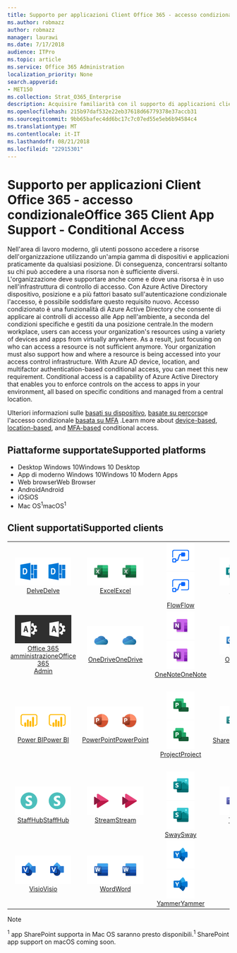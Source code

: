 ```yaml
---
title: Supporto per applicazioni Client Office 365 - accesso condizionale
ms.author: robmazz
author: robmazz
manager: laurawi
ms.date: 7/17/2018
audience: ITPro
ms.topic: article
ms.service: Office 365 Administration
localization_priority: None
search.appverid:
- MET150
ms.collection: Strat_O365_Enterprise
description: Acquisire familiarità con il supporto di applicazioni client di Office 365 per access condizionale
ms.openlocfilehash: 215b97daf532e22eb37618d66779378e37accb31
ms.sourcegitcommit: 9bb65bafec4dd6bc17c7c07ed55e5eb6b94584c4
ms.translationtype: MT
ms.contentlocale: it-IT
ms.lasthandoff: 08/21/2018
ms.locfileid: "22915301"
---
```

# <a name="office-365-client-app-support---conditional-access"></a><span data-ttu-id="8fcd9-103">Supporto per applicazioni Client Office 365 - accesso condizionale</span><span class="sxs-lookup"><span data-stu-id="8fcd9-103">Office 365 Client App Support - Conditional Access</span></span>

<span data-ttu-id="8fcd9-p101">Nell'area di lavoro moderno, gli utenti possono accedere a risorse dell'organizzazione utilizzando un'ampia gamma di dispositivi e applicazioni praticamente da qualsiasi posizione. Di conseguenza, concentrarsi soltanto su chi può accedere a una risorsa non è sufficiente diversi. L'organizzazione deve supportare anche come e dove una risorsa è in uso nell'infrastruttura di controllo di accesso. Con Azure Active Directory dispositivo, posizione e a più fattori basato sull'autenticazione condizionale l'accesso, è possibile soddisfare questo requisito nuovo. Accesso condizionato è una funzionalità di Azure Active Directory che consente di applicare ai controlli di accesso alle App nell'ambiente, a seconda del condizioni specifiche e gestiti da una posizione centrale.</span><span class="sxs-lookup"><span data-stu-id="8fcd9-p101">In the modern workplace, users can access your organization's resources using a variety of devices and apps from virtually anywhere. As a result, just focusing on who can access a resource is not sufficient anymore. Your organization must also support how and where a resource is being accessed into your access control infrastructure. With Azure AD device, location, and multifactor authentication-based conditional access, you can meet this new requirement. Conditional access is a capability of Azure Active Directory that enables you to enforce controls on the access to apps in your environment, all based on specific conditions and managed from a central location.</span></span> 

<span data-ttu-id="8fcd9-109">Ulteriori informazioni sulle [basati su dispositivo](https://docs.microsoft.com/azure/active-directory/active-directory-conditional-access-policy-connected-applications), [basate su percorso](https://docs.microsoft.com/azure/active-directory/active-directory-conditional-access-locations)e l'accesso condizionale [basata su MFA](https://docs.microsoft.com/azure/active-directory/active-directory-conditional-access-conditions#users-and-groups) .</span><span class="sxs-lookup"><span data-stu-id="8fcd9-109">Learn more about [device-based](https://docs.microsoft.com/azure/active-directory/active-directory-conditional-access-policy-connected-applications), [location-based](https://docs.microsoft.com/azure/active-directory/active-directory-conditional-access-locations), and [MFA-based](https://docs.microsoft.com/azure/active-directory/active-directory-conditional-access-conditions#users-and-groups) conditional access.</span></span>

## <a name="supported-platforms"></a><span data-ttu-id="8fcd9-110">Piattaforme supportate</span><span class="sxs-lookup"><span data-stu-id="8fcd9-110">Supported platforms</span></span>

 - <span data-ttu-id="8fcd9-111">Desktop Windows 10</span><span class="sxs-lookup"><span data-stu-id="8fcd9-111">Windows 10 Desktop</span></span>
 - <span data-ttu-id="8fcd9-112">App di moderno Windows 10</span><span class="sxs-lookup"><span data-stu-id="8fcd9-112">Windows 10 Modern Apps</span></span>
 - <span data-ttu-id="8fcd9-113">Web browser</span><span class="sxs-lookup"><span data-stu-id="8fcd9-113">Web Browser</span></span>
 - <span data-ttu-id="8fcd9-114">Android</span><span class="sxs-lookup"><span data-stu-id="8fcd9-114">Android</span></span>
 - <span data-ttu-id="8fcd9-115">iOS</span><span class="sxs-lookup"><span data-stu-id="8fcd9-115">iOS</span></span>
 - <span data-ttu-id="8fcd9-116">Mac OS<sup>1</sup></span><span class="sxs-lookup"><span data-stu-id="8fcd9-116">macOS<sup>1</sup></span></span>

## <a name="supported-clients"></a><span data-ttu-id="8fcd9-117">Client supportati</span><span class="sxs-lookup"><span data-stu-id="8fcd9-117">Supported clients</span></span>

| | | | | | |
|:---:|:---:|:---:|:---:|:---:|:---:|
| <span data-ttu-id="8fcd9-118">![Informazioni dettagliate sull'icona](media/o365-delve-64x64.png)</span><span class="sxs-lookup"><span data-stu-id="8fcd9-118">![Delve icon](media/o365-delve-64x64.png)</span></span> <br> [<span data-ttu-id="8fcd9-119">Delve</span><span class="sxs-lookup"><span data-stu-id="8fcd9-119">Delve</span></span>](https://products.office.com/business/intelligent-search) | <span data-ttu-id="8fcd9-120">![Icona Excel](media/o365-excel-64x64.png)</span><span class="sxs-lookup"><span data-stu-id="8fcd9-120">![Excel icon](media/o365-excel-64x64.png)</span></span> <br> [<span data-ttu-id="8fcd9-121">Excel</span><span class="sxs-lookup"><span data-stu-id="8fcd9-121">Excel</span></span>](https://products.office.com/excel) | <span data-ttu-id="8fcd9-122">![Icona di flusso](media/o365-flow-64x64.png)</span><span class="sxs-lookup"><span data-stu-id="8fcd9-122">![Flow icon](media/o365-flow-64x64.png)</span></span> <br> [<span data-ttu-id="8fcd9-123">Flow</span><span class="sxs-lookup"><span data-stu-id="8fcd9-123">Flow</span></span>](https://flow.microsoft.com) | <span data-ttu-id="8fcd9-124">![Icona di moduli](media/o365-forms-64x64.png)</span><span class="sxs-lookup"><span data-stu-id="8fcd9-124">![Forms icon](media/o365-forms-64x64.png)</span></span> <br> [<span data-ttu-id="8fcd9-125">Forms</span><span class="sxs-lookup"><span data-stu-id="8fcd9-125">Forms</span></span>](https://flow.microsoft.com/connectors/shared_microsoftforms/microsoft-forms/) | <span data-ttu-id="8fcd9-126">![Icona Kaizala](media/o365-kaizala-64x64.png)</span><span class="sxs-lookup"><span data-stu-id="8fcd9-126">![Kaizala icon](media/o365-kaizala-64x64.png)</span></span> <br> [<span data-ttu-id="8fcd9-127">Kaizala</span><span class="sxs-lookup"><span data-stu-id="8fcd9-127">Kaizala</span></span>](https://products.office.com/en/business/microsoft-kaizala) 
| <span data-ttu-id="8fcd9-128">![Icona di amministrazione di Office 365](media/o365-o365admin-64x64.png)</span><span class="sxs-lookup"><span data-stu-id="8fcd9-128">![Office 365 Admin icon](media/o365-o365admin-64x64.png)</span></span> <br> [<span data-ttu-id="8fcd9-129">Office 365 <br> amministrazione</span><span class="sxs-lookup"><span data-stu-id="8fcd9-129">Office 365 <br> Admin</span></span>](https://products.office.com/business/manage-office-365-admin-app) | <span data-ttu-id="8fcd9-130">![OneDrive per icona Business](media/o365-OneDrive-64x64.png)</span><span class="sxs-lookup"><span data-stu-id="8fcd9-130">![OneDrive for Business icon](media/o365-OneDrive-64x64.png)</span></span> <br> [<span data-ttu-id="8fcd9-131">OneDrive</span><span class="sxs-lookup"><span data-stu-id="8fcd9-131">OneDrive</span></span>](https://products.office.com/onedrive-for-business/online-cloud-storage) | <span data-ttu-id="8fcd9-132">![Icona di OneNote](media/o365-OneNote-64x64.png)</span><span class="sxs-lookup"><span data-stu-id="8fcd9-132">![OneNote icon](media/o365-OneNote-64x64.png)</span></span> <br> [<span data-ttu-id="8fcd9-133">OneNote</span><span class="sxs-lookup"><span data-stu-id="8fcd9-133">OneNote</span></span>](https://products.office.com/onenote) | <span data-ttu-id="8fcd9-134">![Icona di Outlook](media/o365-outlook-64x64.png)</span><span class="sxs-lookup"><span data-stu-id="8fcd9-134">![Outlook icon](media/o365-outlook-64x64.png)</span></span> <br> [<span data-ttu-id="8fcd9-135">Outlook</span><span class="sxs-lookup"><span data-stu-id="8fcd9-135">Outlook</span></span>](https://products.office.com/outlook) | <span data-ttu-id="8fcd9-136">![Icona di pianificazione](media/o365-planner-64x64.png)</span><span class="sxs-lookup"><span data-stu-id="8fcd9-136">![Planner icon](media/o365-planner-64x64.png)</span></span> <br> [<span data-ttu-id="8fcd9-137">Planner</span><span class="sxs-lookup"><span data-stu-id="8fcd9-137">Planner</span></span>](https://products.office.com/business/task-management-software) 
| <span data-ttu-id="8fcd9-138">![Icona PowerBI](media/o365-powerbi-64x64.png)</span><span class="sxs-lookup"><span data-stu-id="8fcd9-138">![PowerBI icon](media/o365-powerbi-64x64.png)</span></span> <br> [<span data-ttu-id="8fcd9-139">Power BI</span><span class="sxs-lookup"><span data-stu-id="8fcd9-139">Power BI</span></span>](https://powerbi.microsoft.com) | <span data-ttu-id="8fcd9-140">![Icona PowerPoint](media/o365-powerpoint-64x64.png)</span><span class="sxs-lookup"><span data-stu-id="8fcd9-140">![PowerPoint icon](media/o365-powerpoint-64x64.png)</span></span> <br> [<span data-ttu-id="8fcd9-141">PowerPoint</span><span class="sxs-lookup"><span data-stu-id="8fcd9-141">PowerPoint</span></span>](https://products.office.com/powerpoint) | <span data-ttu-id="8fcd9-142">![Icona progetto](media/o365-project-64x64.png)</span><span class="sxs-lookup"><span data-stu-id="8fcd9-142">![Project icon](media/o365-project-64x64.png)</span></span> <br> [<span data-ttu-id="8fcd9-143">Project</span><span class="sxs-lookup"><span data-stu-id="8fcd9-143">Project</span></span>](https://products.office.com/project) | <span data-ttu-id="8fcd9-144">![Icona di SharePoint](media/o365-sharepoint-64x64.png)</span><span class="sxs-lookup"><span data-stu-id="8fcd9-144">![SharePoint icon](media/o365-sharepoint-64x64.png)</span></span> <br> [<span data-ttu-id="8fcd9-145">SharePoint<sup>1</sup></span><span class="sxs-lookup"><span data-stu-id="8fcd9-145">Sharepoint<sup>1</sup></span></span>](https://products.office.com/sharepoint) | <span data-ttu-id="8fcd9-146">![Skype per icona Business](media/o365-skypeforbusiness-64x64.png)</span><span class="sxs-lookup"><span data-stu-id="8fcd9-146">![Skype for Business icon](media/o365-skypeforbusiness-64x64.png)</span></span> <br> [<span data-ttu-id="8fcd9-147">Skype per <br> Business</span><span class="sxs-lookup"><span data-stu-id="8fcd9-147">Skype for <br> Business</span></span>](https://www.skype.com/business/) 
| <span data-ttu-id="8fcd9-148">![Icona StaffHub](media/o365-staffhub-64x64.png)</span><span class="sxs-lookup"><span data-stu-id="8fcd9-148">![StaffHub icon](media/o365-staffhub-64x64.png)</span></span> <br> [<span data-ttu-id="8fcd9-149">StaffHub</span><span class="sxs-lookup"><span data-stu-id="8fcd9-149">StaffHub</span></span>](https://products.office.com/microsoft-staffhub/staff-scheduling-software) | <span data-ttu-id="8fcd9-150">![Icona di flusso](media/o365-stream-64x64.png)</span><span class="sxs-lookup"><span data-stu-id="8fcd9-150">![Stream icon](media/o365-stream-64x64.png)</span></span> <br> [<span data-ttu-id="8fcd9-151">Stream</span><span class="sxs-lookup"><span data-stu-id="8fcd9-151">Stream</span></span>](https://stream.microsoft.com) | <span data-ttu-id="8fcd9-152">![Icona sway](media/o365-sway-64x64.png)</span><span class="sxs-lookup"><span data-stu-id="8fcd9-152">![Sway icon](media/o365-sway-64x64.png)</span></span> <br> [<span data-ttu-id="8fcd9-153">Sway</span><span class="sxs-lookup"><span data-stu-id="8fcd9-153">Sway</span></span>](https://sway.com) | <span data-ttu-id="8fcd9-154">![Icona di team](media/o365-teams-64x64.png)</span><span class="sxs-lookup"><span data-stu-id="8fcd9-154">![Teams icon](media/o365-teams-64x64.png)</span></span> <br> [<span data-ttu-id="8fcd9-155">Teams</span><span class="sxs-lookup"><span data-stu-id="8fcd9-155">Teams</span></span>](https://products.office.com/microsoft-teams/group-chat-software) | <span data-ttu-id="8fcd9-156">![Icona da fare](media/o365-todo-64x64.png)</span><span class="sxs-lookup"><span data-stu-id="8fcd9-156">![To-Do icon](media/o365-todo-64x64.png)</span></span> <br> [<span data-ttu-id="8fcd9-157">To-Do</span><span class="sxs-lookup"><span data-stu-id="8fcd9-157">To-Do</span></span>](https://todo.microsoft.com) 
| <span data-ttu-id="8fcd9-158">![Icona Visio](media/o365-visio-64x64.png)</span><span class="sxs-lookup"><span data-stu-id="8fcd9-158">![Visio icon](media/o365-visio-64x64.png)</span></span> <br> [<span data-ttu-id="8fcd9-159">Visio</span><span class="sxs-lookup"><span data-stu-id="8fcd9-159">Visio</span></span>](https://products.office.com/visio/flowchart-software) | <span data-ttu-id="8fcd9-160">![Icona Word](media/o365-word-64x64.png)</span><span class="sxs-lookup"><span data-stu-id="8fcd9-160">![Word icon](media/o365-word-64x64.png)</span></span> <br> [<span data-ttu-id="8fcd9-161">Word</span><span class="sxs-lookup"><span data-stu-id="8fcd9-161">Word</span></span>](https://products.office.com/word) | <span data-ttu-id="8fcd9-162">![Icona di Yammer](media/o365-yammer-64x64.png)</span><span class="sxs-lookup"><span data-stu-id="8fcd9-162">![Yammer icon](media/o365-yammer-64x64.png)</span></span> <br> [<span data-ttu-id="8fcd9-163">Yammer</span><span class="sxs-lookup"><span data-stu-id="8fcd9-163">Yammer</span></span>](https://products.office.com/yammer/yammer-overview)

> [!NOTE]
> <span data-ttu-id="8fcd9-164"><sup>1</sup> app SharePoint supporta in Mac OS saranno presto disponibili.</span><span class="sxs-lookup"><span data-stu-id="8fcd9-164"><sup>1</sup> SharePoint app support on macOS coming soon.</span></span>